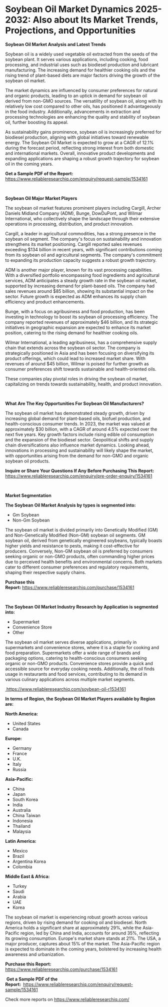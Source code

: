 <p><h1>Soybean Oil Market Dynamics 2025-2032: Also about Its Market Trends, Projections, and Opportunities</h1></p><p><strong>Soybean Oil Market Analysis and Latest Trends</strong></p>
<p><p>Soybean oil is a widely used vegetable oil extracted from the seeds of the soybean plant. It serves various applications, including cooking, food processing, and industrial uses such as biodiesel production and lubricant manufacturing. The increasing demand for healthier cooking oils and the rising trend of plant-based diets are major factors driving the growth of the soybean oil market.</p><p>The market dynamics are influenced by consumer preferences for natural and organic products, leading to an uptick in demand for soybean oil derived from non-GMO sources. The versatility of soybean oil, along with its relatively low cost compared to other oils, has positioned it advantageously in the food industry. Additionally, advancements in extraction and processing technologies are enhancing the quality and stability of soybean oil, further boosting its appeal.</p><p>As sustainability gains prominence, soybean oil is increasingly preferred for biodiesel production, aligning with global initiatives toward renewable energy. The Soybean Oil Market is expected to grow at a CAGR of 12.1% during the forecast period, reflecting strong interest from both domestic and international markets. Overall, innovative product developments and expanding applications are shaping a robust growth trajectory for soybean oil in the coming years.</p></p>
<p><strong>Get a Sample PDF of the Report:&nbsp;</strong> <a href="https://www.reliableresearchiq.com/enquiry/request-sample/1534161?utm_campaign=2449&utm_medium=2&utm_source=Github&utm_content=ia&utm_term=07042025&utm_id=soybean-oil">https://www.reliableresearchiq.com/enquiry/request-sample/1534161</a></p>
<p>&nbsp;</p>
<p><strong>Soybean Oil Major Market Players</strong></p>
<p><p>The soybean oil market features prominent players including Cargill, Archer Daniels Midland Company (ADM), Bunge, DowDuPont, and Wilmar International, who collectively shape the landscape through their extensive operations in processing, distribution, and product innovation.</p><p>Cargill, a leader in agricultural commodities, has a strong presence in the soybean oil segment. The company's focus on sustainability and innovation strengthens its market positioning. Cargill reported sales revenues exceeding $134 billion in recent years, with significant contributions coming from its soybean oil and agricultural segments. The company's commitment to expanding its production capacity suggests a robust growth trajectory.</p><p>ADM is another major player, known for its vast processing capabilities. With a diversified portfolio encompassing food ingredients and agricultural services, ADM anticipates a steady growth rate in the soybean oil market, supported by increasing demand for plant-based oils. The company had sales revenues around $85 billion, showing its substantial impact on the sector. Future growth is expected as ADM enhances its supply chain efficiency and product enhancements.</p><p>Bunge, with a focus on agribusiness and food production, has been investing in technology to boost its soybean oil processing efficiency. The company reported revenues of approximately $46 billion, and its strategic initiatives in geographic expansion are expected to enhance its market position, catering to the rising demand for healthier cooking oils.</p><p>Wilmar International, a leading agribusiness, has a comprehensive supply chain that extends across the soybean oil sector. The company is strategically positioned in Asia and has been focusing on diversifying its product offerings, which could lead to increased market share. With revenues of around $45 billion, Wilmar is poised for further growth as consumer preferences shift towards sustainable and health-oriented oils.</p><p>These companies play pivotal roles in driving the soybean oil market, capitalizing on trends towards sustainability, health, and product innovation.</p></p>
<p>&nbsp;</p>
<p><strong>What Are The Key Opportunities For Soybean Oil Manufacturers?</strong></p>
<p><p>The soybean oil market has demonstrated steady growth, driven by increasing global demand for plant-based oils, biofuel production, and health-conscious consumer trends. In 2023, the market was valued at approximately $30 billion, with a CAGR of around 4.5% expected over the next five years. Key growth factors include rising edible oil consumption and the expansion of the biodiesel sector. Geopolitical shifts and supply chain diversifications also influence market dynamics. Looking ahead, innovations in processing and sustainability will likely shape the market, with opportunities arising from the demand for non-GMO and organic soybean oil products.</p></p>
<p><strong>Inquire or Share Your Questions If Any Before Purchasing This Report:</strong> <a href="https://www.reliableresearchiq.com/enquiry/pre-order-enquiry/1534161?utm_campaign=2449&utm_medium=2&utm_source=Github&utm_content=ia&utm_term=07042025&utm_id=soybean-oil">https://www.reliableresearchiq.com/enquiry/pre-order-enquiry/1534161</a></p>
<p>&nbsp;</p>
<p><strong>Market Segmentation</strong></p>
<p><strong>The Soybean Oil Market Analysis by types is segmented into:</strong></p>
<p><ul><li>Gm Soybean</li><li>Non-Gm Soybean</li></ul></p>
<p><p>The soybean oil market is divided primarily into Genetically Modified (GM) and Non-Genetically Modified (Non-GM) soybean oil segments. GM soybean oil, derived from genetically engineered soybeans, typically boasts higher yields and resistance to pests, making it cost-effective for producers. Conversely, Non-GM soybean oil is preferred by consumers seeking organic or non-GMO products, often commanding higher prices due to perceived health benefits and environmental concerns. Both markets cater to different consumer preferences and regulatory requirements, shaping their respective supply chains.</p></p>
<p><strong>Purchase this Report:&nbsp;</strong><a href="https://www.reliableresearchiq.com/purchase/1534161?utm_campaign=2449&utm_medium=2&utm_source=Github&utm_content=ia&utm_term=07042025&utm_id=soybean-oil">https://www.reliableresearchiq.com/purchase/1534161</a></p>
<p>&nbsp;</p>
<p><strong>The Soybean Oil Market Industry Research by Application is segmented into:</strong></p>
<p><ul><li>Supermarket</li><li>Convenience Store</li><li>Other</li></ul></p>
<p><p>The soybean oil market serves diverse applications, primarily in supermarkets and convenience stores, where it is a staple for cooking and food preparation. Supermarkets offer a wide range of brands and packaging options, catering to health-conscious consumers seeking organic or non-GMO products. Convenience stores provide a quick and accessible source for everyday cooking needs. Additionally, the oil finds usage in restaurants and food services, contributing to its demand in various culinary applications across multiple market segments.</p></p>
<p><a href="https://www.reliableresearchiq.com/soybean-oil-r1534161?utm_campaign=2449&utm_medium=2&utm_source=Github&utm_content=ia&utm_term=07042025&utm_id=soybean-oil">&nbsp;https://www.reliableresearchiq.com/soybean-oil-r1534161</a></p>
<p><strong>In terms of Region, the Soybean Oil Market Players available by Region are:</strong></p>
<p>
    <p> <strong> North America: </strong>
        <ul>
            <li>United States</li>
            <li>Canada</li>
        </ul>
        </p> 
    <p> <strong> Europe: </strong>
        <ul>
            <li>Germany</li>
            <li>France</li>
            <li>U.K.</li>
            <li>Italy</li>
            <li>Russia</li>
        </ul>
        </p> 
    <p> <strong> Asia-Pacific: </strong>
        <ul>
            <li>China</li>
            <li>Japan</li>
            <li>South Korea</li>
            <li>India</li>
            <li>Australia</li>
            <li>China Taiwan</li>
            <li>Indonesia</li>
            <li>Thailand</li>
            <li>Malaysia</li>
        </ul>
        </p> 
    <p> <strong> Latin America: </strong>
        <ul>
            <li>Mexico</li>
            <li>Brazil</li>
            <li>Argentina Korea</li>
            <li>Colombia</li>
        </ul>
        </p> 
    <p> <strong> Middle East & Africa: </strong>
        <ul>
            <li>Turkey</li>
            <li>Saudi</li>
            <li>Arabia</li>
            <li>UAE</li>
            <li>Korea</li>
        </ul>
    </p>
    </p>
<p><p>The soybean oil market is experiencing robust growth across various regions, driven by rising demand for cooking oil and biodiesel. North America holds a significant share at approximately 29%, while the Asia-Pacific region, led by China and India, accounts for around 35%, reflecting its growing consumption. Europe's market share stands at 21%. The USA, a major producer, captures about 15% of the market. The Asia-Pacific region is expected to dominate in the coming years, bolstered by increasing health awareness and urbanization.</p></p>
<p><strong>Purchase this Report: </strong><a href="https://www.reliableresearchiq.com/purchase/1534161?utm_campaign=2449&utm_medium=2&utm_source=Github&utm_content=ia&utm_term=07042025&utm_id=soybean-oil">https://www.reliableresearchiq.com/purchase/1534161</a></p>
<p>&nbsp;<strong>Get a Sample PDF of the Report:&nbsp;&nbsp;</strong><a href="https://www.reliableresearchiq.com/enquiry/request-sample/1534161?utm_campaign=2449&utm_medium=2&utm_source=Github&utm_content=ia&utm_term=07042025&utm_id=soybean-oil">https://www.reliableresearchiq.com/enquiry/request-sample/1534161</a></p>
<p><strong></strong></p>
<p>Check more reports on <a href="https://www.reliableresearchiq.com/?utm_campaign=2449&utm_medium=2&utm_source=Github&utm_content=ia&utm_term=07042025&utm_id=soybean-oil">https://www.reliableresearchiq.com/</a></p>